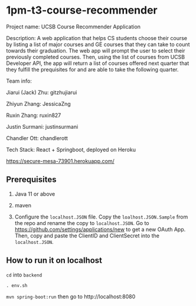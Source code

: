 # 1pm-t3-course-recommender


Project name: UCSB Course Recommender Application

Description:
A web application that helps CS students choose their course by listing a list of major courses and GE courses that they can take to count towards their graduation. 
The web app will prompt the user to select their previously completed courses. Then, using the list of courses from UCSB Developer API, the app will return a list
of courses offered next quarter that they fulfill the prequisites for and are able to take the following quarter.

Team info:

Jiarui (Jack) Zhu: gitzhujiarui

Zhiyun Zhang: JessicaZng

Ruxin Zhang: ruxin827

Justin Surmani: justinsurmani

Chandler Ott: chandlerott

Tech Stack: React + Springboot, deployed on Heroku


https://secure-mesa-73901.herokuapp.com/


## Prerequisites
1. Java 11 or above

2. maven

3. Configure the `localhost.JSON` file. Copy the `loalhost.JSON.Sample` from the repo and rename the copy to `localhost.JSON`. Go to https://github.com/settings/applications/new to get a new OAuth App. Then, copy and paste the ClientID and ClientSecret into the `localhost.JSON`.

## How to run it on localhost

`cd` into `backend`

`. env.sh`

`mvn spring-boot:run` then go to http://localhost:8080

